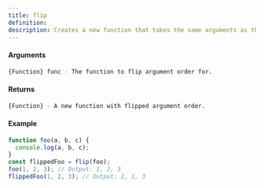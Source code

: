 ```yaml
---
title: flip
definition: 
description: Creates a new function that takes the same arguments as the original function,
---
```



#### Arguments


```bash
{Function} func - The function to flip argument order for.
```


#### Returns


```bash
{Function} - A new function with flipped argument order.
```


#### Example


```ts
function foo(a, b, c) {  console.log(a, b, c);}const flippedFoo = flip(foo);foo(1, 2, 3); // Output: 1, 2, 3flippedFoo(1, 2, 3); // Output: 2, 1, 3
```